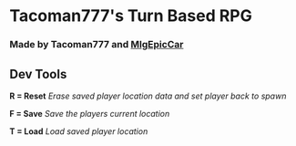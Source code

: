 # Tacoman777's Turn Based RPG
### Made by Tacoman777 and [MlgEpicCar](https://github.com/MlgEpicCar)

## Dev Tools

**R = Reset**
*Erase saved player location data and set player back to spawn*

**F = Save**
*Save the players current location*

**T = Load**
*Load saved player location*
